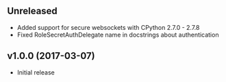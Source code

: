 Unreleased
----------

* Added support for secure websockets with CPython 2.7.0 - 2.7.8
* Fixed RoleSecretAuthDelegate name in docstrings about authentication

v1.0.0 (2017-03-07)
-------------------
* Initial release
